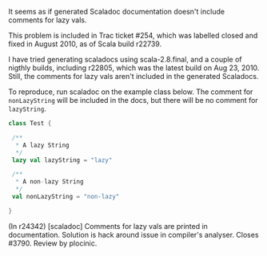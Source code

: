It seems as if generated Scaladoc documentation doesn't include
comments for lazy vals.

This problem is included in Trac ticket #254, which was labelled
closed and fixed in August 2010, as of Scala build r22739.

I have tried generating scaladocs using scala-2.8.final, and a couple of nigthly builds, including r22805, which was the latest build on Aug 23, 2010. Still, the comments for lazy vals aren't included in the generated Scaladocs.

To reproduce, run scaladoc on the example class below. The comment for `nonLazyString` will be included in the docs, but there will be no comment for `lazyString`.

```scala
class Test {

 /**
  * A lazy String
  */
 lazy val lazyString = "lazy"

 /**
  * A non-lazy String
  */
 val nonLazyString = "non-lazy"

}
```
(In r24342) [scaladoc] Comments for lazy vals are printed in documentation. Solution is hack around issue in compiler's analyser. Closes #3790. Review by plocinic.
